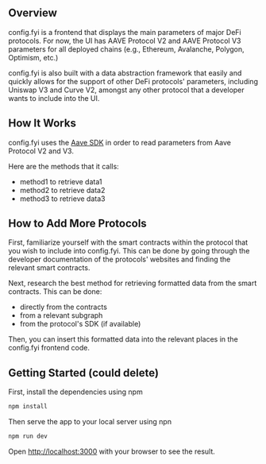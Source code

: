 ## Overview

config.fyi is a frontend that displays the main parameters of major DeFi protocols. For now, the UI has AAVE Protocol V2 and AAVE Protocol V3 parameters for all deployed chains (e.g., Ethereum, Avalanche, Polygon, Optimism, etc.)

config.fyi is also built with a data abstraction framework that easily and quickly allows for the support of other DeFi protocols' parameters, including Uniswap V3 and Curve V2, amongst any other protocol that a developer wants to include into the UI.

## How It Works

config.fyi uses the [Aave SDK](https://docs.aave.com/developers/v/2.0/getting-started/sdks) in order to read parameters from Aave Protocol V2 and V3.

Here are the methods that it calls:
- method1 to retrieve data1
- method2 to retrieve data2
- method3 to retrieve data3


## How to Add More Protocols

First, familiarize yourself with the smart contracts within the protocol that you wish to include into config.fyi. This can be done by going through the developer documentation of the protocols' websites and finding the relevant smart contracts.

Next, research the best method for retrieving formatted data from the smart contracts. This can be done:
- directly from the contracts
- from a relevant subgraph
- from the protocol's SDK (if available)

Then, you can insert this formatted data into the relevant places in the config.fyi frontend code.

## Getting Started (could delete)

First, install the dependencies using npm

```bash
npm install
```

Then serve the app to your local server using npn

```bash
npm run dev
```

Open [http://localhost:3000](http://localhost:3000) with your browser to see the result.
